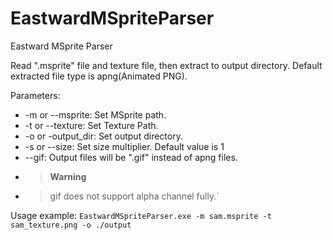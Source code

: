 # EastwardMSpriteParser
Eastward MSprite Parser

Read ".msprite" file and texture file, then extract to output directory.
Default extracted file type is apng(Animated PNG).

Parameters:
- -m or --msprite: Set MSprite path.
- -t or --texture: Set Texture Path.
- -o or -output_dir: Set output directory.
- -s or --size: Set size multiplier. Default value is 1
- --gif: Output files will be ".gif" instead of apng files.
- > **Warning**
- > gif does not support alpha channel fully.`

Usage example: `EastwardMSpriteParser.exe -m sam.msprite -t sam_texture.png -o ./output`
